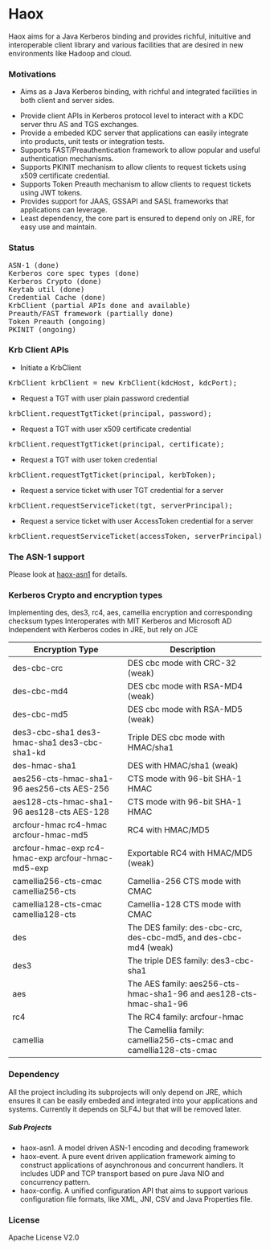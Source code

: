 Haox
====

Haox aims for a Java Kerberos binding and provides richful, inituitive and interoperable client library and various facilities that are desired in new environments like Hadoop and cloud. 

### Motivations  
* Aims as a Java Kerberos binding, with richful and integrated facilities in both client and server sides.
+ Provide client APIs in Kerberos protocol level to interact with a KDC server thru AS and TGS exchanges.
+ Provide a embeded KDC server that applications can easily integrate into products, unit tests or integration tests.
+ Supports FAST/Preauthentication framework to allow popular and useful authentication mechanisms.
+ Supports PKINIT mechanism to allow clients to request tickets using x509 certificate credential.
+ Supports Token Preauth mechanism to allow clients to request tickets using JWT tokens.
+ Provides support for JAAS, GSSAPI and SASL frameworks that applications can leverage.
+ Least dependency, the core part is ensured to depend only on JRE, for easy use and maintain.

### Status
<pre>
ASN-1 (done)
Kerberos core spec types (done)
Kerberos Crypto (done)
Keytab util (done)
Credential Cache (done)
KrbClient (partial APIs done and available)
Preauth/FAST framework (partially done)
Token Preauth (ongoing)
PKINIT (ongoing)
</pre>

### Krb Client APIs
* Initiate a KrbClient
<pre>
KrbClient krbClient = new KrbClient(kdcHost, kdcPort);
</pre>
* Request a TGT with user plain password credential
<pre>
krbClient.requestTgtTicket(principal, password);
</pre>
* Request a TGT with user x509 certificate credential
<pre>
krbClient.requestTgtTicket(principal, certificate);
</pre>
* Request a TGT with user token credential
<pre>
krbClient.requestTgtTicket(principal, kerbToken);
</pre>
* Request a service ticket with user TGT credential for a server
<pre>
krbClient.requestServiceTicket(tgt, serverPrincipal);
</pre>
* Request a service ticket with user AccessToken credential for a server
<pre>
krbClient.requestServiceTicket(accessToken, serverPrincipal);
</pre>
### The ASN-1 support
Please look at [haox-asn1](https://github.com/drankye/haox/blob/master/haox-asn1/README.md) for details.

### Kerberos Crypto and encryption types
Implementing des, des3, rc4, aes, camellia encryption and corresponding checksum types
Interoperates with MIT Kerberos and Microsoft AD
Independent with Kerberos codes in JRE, but rely on JCE

| Encryption Type | Description |
| --------------- | ----------- |
| des-cbc-crc | DES cbc mode with CRC-32 (weak) |
| des-cbc-md4 | DES cbc mode with RSA-MD4 (weak) |
| des-cbc-md5 |	DES cbc mode with RSA-MD5 (weak) |
| des3-cbc-sha1 des3-hmac-sha1 des3-cbc-sha1-kd |	Triple DES cbc mode with HMAC/sha1 |
| des-hmac-sha1 |	DES with HMAC/sha1 (weak) |
| aes256-cts-hmac-sha1-96 aes256-cts AES-256 	| CTS mode with 96-bit SHA-1 HMAC |
| aes128-cts-hmac-sha1-96 aes128-cts AES-128 	| CTS mode with 96-bit SHA-1 HMAC |
| arcfour-hmac rc4-hmac arcfour-hmac-md5 |	RC4 with HMAC/MD5 |
| arcfour-hmac-exp rc4-hmac-exp arcfour-hmac-md5-exp |	Exportable RC4 with HMAC/MD5 (weak) |
| camellia256-cts-cmac camellia256-cts |	Camellia-256 CTS mode with CMAC |
| camellia128-cts-cmac camellia128-cts |	Camellia-128 CTS mode with CMAC |
| des |	The DES family: des-cbc-crc, des-cbc-md5, and des-cbc-md4 (weak) |
| des3 |	The triple DES family: des3-cbc-sha1 |
| aes |	The AES family: aes256-cts-hmac-sha1-96 and aes128-cts-hmac-sha1-96 |
| rc4 |	The RC4 family: arcfour-hmac |
| camellia | The Camellia family: camellia256-cts-cmac and camellia128-cts-cmac |

### Dependency
All the project including its subprojects will only depend on JRE, which ensures it can be easily embeded and integrated into your applications and systems. Currently it depends on SLF4J but that will be removed later.

##### Sub Projects
- haox-asn1. A model driven ASN-1 encoding and decoding framework
- haox-event. A pure event driven application framework aiming to construct applications of asynchronous and concurrent handlers. It includes UDP and TCP transport based on pure Java NIO and concurrency pattern.
- haox-config. A unified configuration API that aims to support various configuration file formats, like XML, JNI, CSV and Java Properties file.

### License
Apache License V2.0
